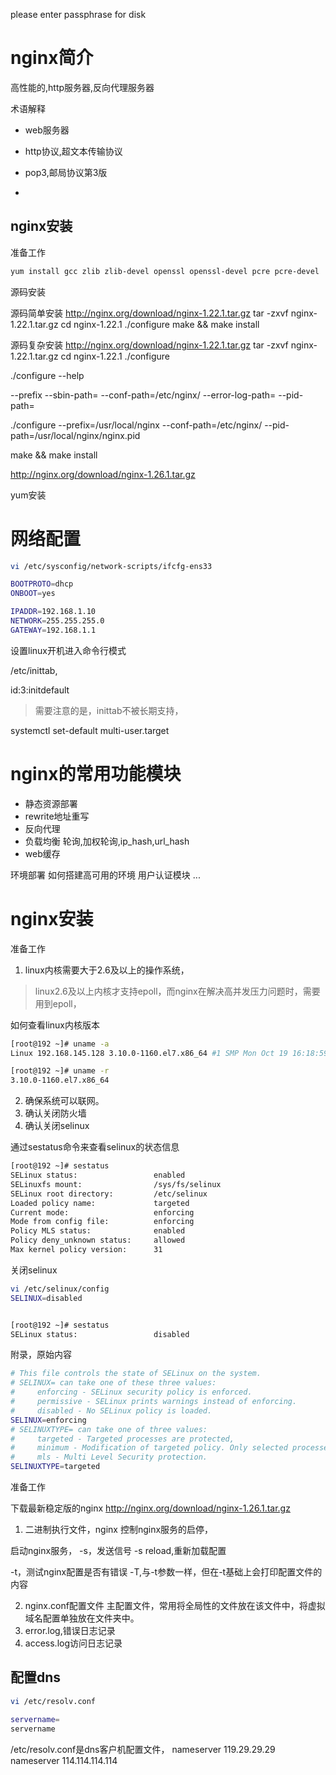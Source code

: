 


please enter passphrase for disk 


# nginx简介

高性能的,http服务器,反向代理服务器



术语解释

- web服务器
- http协议,超文本传输协议



- pop3,邮局协议第3版
- 




## nginx安装

准备工作

```bash
yum install gcc zlib zlib-devel openssl openssl-devel pcre pcre-devel
```


源码安装



源码简单安装
http://nginx.org/download/nginx-1.22.1.tar.gz
tar -zxvf nginx-1.22.1.tar.gz
cd nginx-1.22.1
./configure
make && make install



源码复杂安装
http://nginx.org/download/nginx-1.22.1.tar.gz
tar -zxvf nginx-1.22.1.tar.gz
cd nginx-1.22.1
./configure


./configure --help

--prefix
--sbin-path=
--conf-path=/etc/nginx/
--error-log-path=
--pid-path=


./configure --prefix=/usr/local/nginx --conf-path=/etc/nginx/ --pid-path=/usr/local/nginx/nginx.pid










make && make install





http://nginx.org/download/nginx-1.26.1.tar.gz



yum安装








# 网络配置

```bash
vi /etc/sysconfig/network-scripts/ifcfg-ens33

BOOTPROTO=dhcp
ONBOOT=yes

IPADDR=192.168.1.10
NETWORK=255.255.255.0
GATEWAY=192.168.1.1
```


设置linux开机进入命令行模式

/etc/inittab,

id:3:initdefault
> 需要注意的是，inittab不被长期支持，

systemctl set-default multi-user.target




# nginx的常用功能模块

- 静态资源部署
- rewrite地址重写
- 反向代理
- 负载均衡
	轮询,加权轮询,ip_hash,url_hash
- web缓存

环境部署
	如何搭建高可用的环境
用户认证模块
...



# nginx安装

准备工作
1. linux内核需要大于2.6及以上的操作系统，
> linux2.6及以上内核才支持epoll，而nginx在解决高并发压力问题时，需要用到epoll， 

如何查看linux内核版本
```bash
[root@192 ~]# uname -a
Linux 192.168.145.128 3.10.0-1160.el7.x86_64 #1 SMP Mon Oct 19 16:18:59 UTC 2020 x86_64 x86_64 x86_64 GNU/Linux

[root@192 ~]# uname -r
3.10.0-1160.el7.x86_64
```

2. 确保系统可以联网。
3. 确认关闭防火墙
4. 确认关闭selinux

通过sestatus命令来查看selinux的状态信息

```bash
[root@192 ~]# sestatus
SELinux status:                 enabled
SELinuxfs mount:                /sys/fs/selinux
SELinux root directory:         /etc/selinux
Loaded policy name:             targeted
Current mode:                   enforcing
Mode from config file:          enforcing
Policy MLS status:              enabled
Policy deny_unknown status:     allowed
Max kernel policy version:      31
```

关闭selinux
```bash
vi /etc/selinux/config
SELINUX=disabled


[root@192 ~]# sestatus
SELinux status:                 disabled
```



附录，原始内容
```bash
# This file controls the state of SELinux on the system.
# SELINUX= can take one of these three values:
#     enforcing - SELinux security policy is enforced.
#     permissive - SELinux prints warnings instead of enforcing.
#     disabled - No SELinux policy is loaded.
SELINUX=enforcing
# SELINUXTYPE= can take one of three values:
#     targeted - Targeted processes are protected,
#     minimum - Modification of targeted policy. Only selected processes are protected.
#     mls - Multi Level Security protection.
SELINUXTYPE=targeted
```


准备工作





下载最新稳定版的nginx
http://nginx.org/download/nginx-1.26.1.tar.gz










1. 二进制执行文件，nginx
控制nginx服务的启停，

启动nginx服务，
-s，发送信号
-s reload,重新加载配置

-t，测试nginx配置是否有错误
-T,与-t参数一样，但在-t基础上会打印配置文件的内容



2. nginx.conf配置文件
主配置文件，常用将全局性的文件放在该文件中，将虚拟域名配置单独放在文件夹中。
3. error.log,错误日志记录
4. access.log访问日志记录






## 配置dns
```bash
vi /etc/resolv.conf

servername=
servername
```

/etc/resolv.conf是dns客户机配置文件，
nameserver 119.29.29.29
nameserver 114.114.114.114


